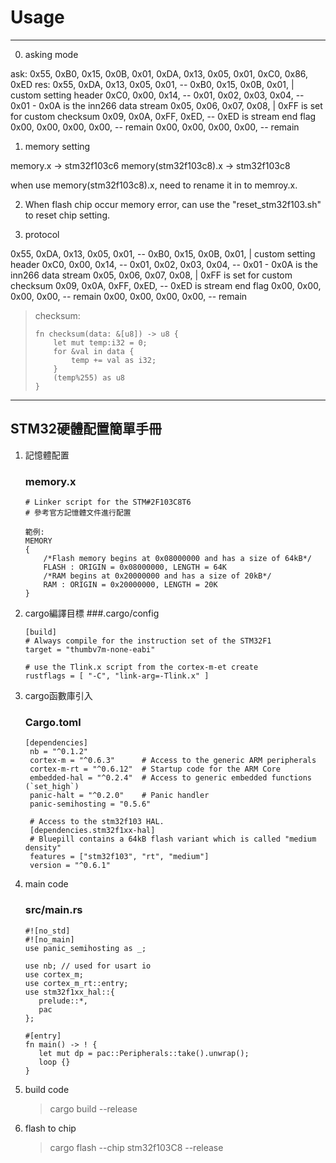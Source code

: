 # Usage
---
0. asking mode

ask: 0x55, 0xB0, 0x15, 0x0B, 0x01, 0xDA, 0x13, 0x05, 0x01, 0xC0, 0x86, 0xED
res: 
0x55, 0xDA, 0x13, 0x05, 0x01,   --
0xB0, 0x15, 0x0B, 0x01,          |  custom setting header
0xC0, 0x00, 0x14,               --
0x01, 0x02, 0x03, 0x04,         --  0x01 - 0x0A is the inn266 data stream
0x05, 0x06, 0x07, 0x08,          |  0xFF is set for custom checksum
0x09, 0x0A, 0xFF, 0xED,         --  0xED is stream end flag
0x00, 0x00, 0x00, 0x00,         --  remain
0x00, 0x00, 0x00, 0x00,         --  remain

1. memory setting 

memory.x -> stm32f103c6
memory(stm32f103c8).x -> stm32f103c8

when use memory(stm32f103c8).x, need to rename it in to memroy.x.

2. When flash chip occur memory error, can use the "reset_stm32f103.sh" to reset chip setting.

3. protocol

0x55, 0xDA, 0x13, 0x05, 0x01,   --
0xB0, 0x15, 0x0B, 0x01,          |  custom setting header
0xC0, 0x00, 0x14,               --
0x01, 0x02, 0x03, 0x04,         --  0x01 - 0x0A is the inn266 data stream
0x05, 0x06, 0x07, 0x08,          |  0xFF is set for custom checksum
0x09, 0x0A, 0xFF, 0xED,         --  0xED is stream end flag
0x00, 0x00, 0x00, 0x00,         --  remain
0x00, 0x00, 0x00, 0x00,         --  remain

> checksum: 
> ```
> fn checksum(data: &[u8]) -> u8 {
>     let mut temp:i32 = 0;
>     for &val in data {
>         temp += val as i32;
>     }
>     (temp%255) as u8
> }
> ```

---
## STM32硬體配置簡單手冊

1. 記憶體配置
    ### memory.x
    ```
    # Linker script for the STM#2F103C8T6
    # 參考官方記憶體文件進行配置

    範例:
    MEMORY
    {
        /*Flash memory begins at 0x08000000 and has a size of 64kB*/
        FLASH : ORIGIN = 0x08000000, LENGTH = 64K
        /*RAM begins at 0x20000000 and has a size of 20kB*/
        RAM : ORIGIN = 0x20000000, LENGTH = 20K
    }
    ```

2. cargo編譯目標
   ###.cargo/config
   ```
   [build]
   # Always compile for the instruction set of the STM32F1
   target = "thumbv7m-none-eabi"

   # use the Tlink.x script from the cortex-m-et create
   rustflags = [ "-C", "link-arg=-Tlink.x" ]
   ```
3. cargo函數庫引入
   ### Cargo.toml
   ```
   [dependencies]
    nb = "^0.1.2"
    cortex-m = "^0.6.3"      # Access to the generic ARM peripherals
    cortex-m-rt = "^0.6.12"  # Startup code for the ARM Core
    embedded-hal = "^0.2.4"  # Access to generic embedded functions (`set_high`)
    panic-halt = "^0.2.0"    # Panic handler
    panic-semihosting = "0.5.6"

    # Access to the stm32f103 HAL.
    [dependencies.stm32f1xx-hal]
    # Bluepill contains a 64kB flash variant which is called "medium density"
    features = ["stm32f103", "rt", "medium"]
    version = "^0.6.1"
   ```
4. main code
   ### src/main.rs
   ```
   #![no_std]
   #![no_main]
   use panic_semihosting as _;

   use nb; // used for usart io
   use cortex_m;
   use cortex_m_rt::entry;
   use stm32f1xx_hal::{
      prelude::*,
      pac
   };

   #[entry]
   fn main() -> ! {
      let mut dp = pac::Peripherals::take().unwrap();
      loop {}
   }
   ```

5. build code 
   > cargo build --release
6. flash to chip
   > cargo flash --chip stm32f103C8 --release